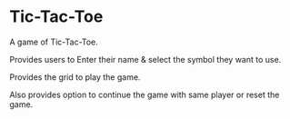 # Tic-Tac-Toe

A game of Tic-Tac-Toe.  

Provides users to Enter their name & select the symbol they want to use.

Provides the grid to play the game.

Also provides option to continue the game with same player or reset the game.